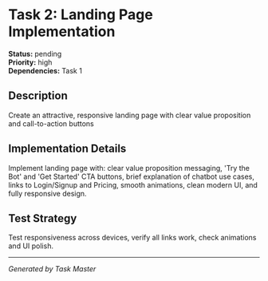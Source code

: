# Task 2: Landing Page Implementation

**Status:** pending  
**Priority:** high  
**Dependencies:** Task 1  

## Description
Create an attractive, responsive landing page with clear value proposition and call-to-action buttons

## Implementation Details
Implement landing page with: clear value proposition messaging, 'Try the Bot' and 'Get Started' CTA buttons, brief explanation of chatbot use cases, links to Login/Signup and Pricing, smooth animations, clean modern UI, and fully responsive design.

## Test Strategy
Test responsiveness across devices, verify all links work, check animations and UI polish.

---
*Generated by Task Master*